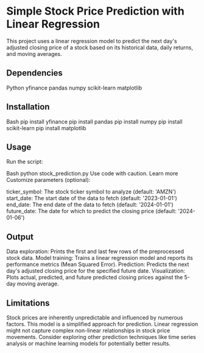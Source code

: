 # Simple Stock Price Prediction with Linear Regression

This project uses a linear regression model to predict the next day's adjusted closing price of a stock based on its historical data, daily returns, and moving averages.

## Dependencies

Python
yfinance
pandas
numpy
scikit-learn
matplotlib
## Installation

Bash
pip install yfinance 
pip install pandas
pip install numpy
pip install scikit-learn 
pip install matplotlib
## Usage

Run the script:

Bash
python stock_prediction.py
Use code with caution. Learn more
Customize parameters (optional):

ticker_symbol: The stock ticker symbol to analyze (default: 'AMZN')
start_date: The start date of the data to fetch (default: '2023-01-01')
end_date: The end date of the data to fetch (default: '2024-01-01')
future_date: The date for which to predict the closing price (default: '2024-01-06')
## Output

Data exploration: Prints the first and last few rows of the preprocessed stock data.
Model training: Trains a linear regression model and reports its performance metrics (Mean Squared Error).
Prediction: Predicts the next day's adjusted closing price for the specified future date.
Visualization: Plots actual, predicted, and future predicted closing prices against the 5-day moving average.
## Limitations

Stock prices are inherently unpredictable and influenced by numerous factors. This model is a simplified approach for prediction.
Linear regression might not capture complex non-linear relationships in stock price movements.
Consider exploring other prediction techniques like time series analysis or machine learning models for potentially better results.
